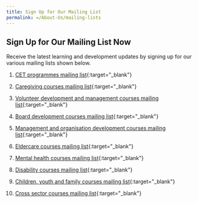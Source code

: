 ```yaml
---
title: Sign Up for Our Mailing List
permalink: =/About-Us/mailing-lists
---
```


## **Sign Up for Our Mailing List Now**

Receive the latest learning and development updates by signing up for our various mailing lists shown below.  

1.  [CET programmes mailing list](https://form.gov.sg/5f19b046fd23f90011ba7246){:target="_blank"}    
    
2.  [Caregiving courses mailing list](https://form.gov.sg/5f19b056d034a60011cd0c42){:target="_blank"}    
    
3.  [Volunteer development and management courses mailing list](https://form.gov.sg/5f19b06fd034a60011cd0c4){:target="_blank"}    
    
4.  [Board development courses mailing list](https://form.gov.sg/5f19b07efd23f90011ba727c){:target="_blank"}    
    
5.  [Management and organisation development courses mailing list](https://form.gov.sg/5f19b08c39e00f0011b7ad5a){:target="_blank"}    
    
6.  [Eldercare courses mailing list](https://form.gov.sg/5f19b09dd034a60011cd0c5a%29){:target="_blank"} 
    
7.  [Mental health courses mailing list](https://form.gov.sg/5f19b0a9adf7da001231b33b){:target="_blank"}    
    
8.  [Disability courses mailing list](https://form.gov.sg/5f19b0b7d034a60011cd0c64){:target="_blank"}    
    
9.  [Children, youth and family courses mailing list](https://form.gov.sg/5f19b0c4d034a60011cd0c6c){:target="_blank"}    
    
10.  [Cross sector courses mailing list](https://form.gov.sg/5f19b01efd23f90011ba723a){:target="_blank"}    
